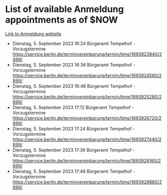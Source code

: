 # List of available Anmeldung appointments as of $NOW
[Link to Anmeldung website](https://service.berlin.de/terminvereinbarung/termin/tag.php?termin=1&anliegen[]=120686&dienstleisterlist=122210,122217,327316,122219,327312,122227,327314,122231,327346,122243,327348,122254,122252,329742,122260,329745,122262,329748,122271,327278,122273,327274,122277,327276,330436,122280,327294,122282,327290,122284,327292,122291,327270,122285,327266,122286,327264,122296,327268,150230,329760,122297,327286,122294,327284,122312,329763,122314,329775,122304,327330,122311,327334,122309,327332,317869,122281,327352,122279,329772,122283,122276,327324,122274,327326,122267,329766,122246,327318,122251,327320,122257,327322,122208,327298,122226,327300&herkunft=http%3A%2F%2Fservice.berlin.de%2Fdienstleistung%2F120686%2F)
- Dienstag, 5. September 2023 16:24 Bürgeramt Tempelhof - Vorzugstermine https://service.berlin.de/terminvereinbarung/termin/time/1693923840/2899/
- Dienstag, 5. September 2023 16:36 Bürgeramt Tempelhof - Vorzugstermine https://service.berlin.de/terminvereinbarung/termin/time/1693924560/2899/
- Dienstag, 5. September 2023 16:48 Bürgeramt Tempelhof - Vorzugstermine https://service.berlin.de/terminvereinbarung/termin/time/1693925280/2899/
- Dienstag, 5. September 2023 17:12 Bürgeramt Tempelhof - Vorzugstermine https://service.berlin.de/terminvereinbarung/termin/time/1693926720/2899/
- Dienstag, 5. September 2023 17:24 Bürgeramt Tempelhof - Vorzugstermine https://service.berlin.de/terminvereinbarung/termin/time/1693927440/2899/
- Dienstag, 5. September 2023 17:36 Bürgeramt Tempelhof - Vorzugstermine https://service.berlin.de/terminvereinbarung/termin/time/1693928160/2899/
- Dienstag, 5. September 2023 17:48 Bürgeramt Tempelhof - Vorzugstermine https://service.berlin.de/terminvereinbarung/termin/time/1693928880/2899/
